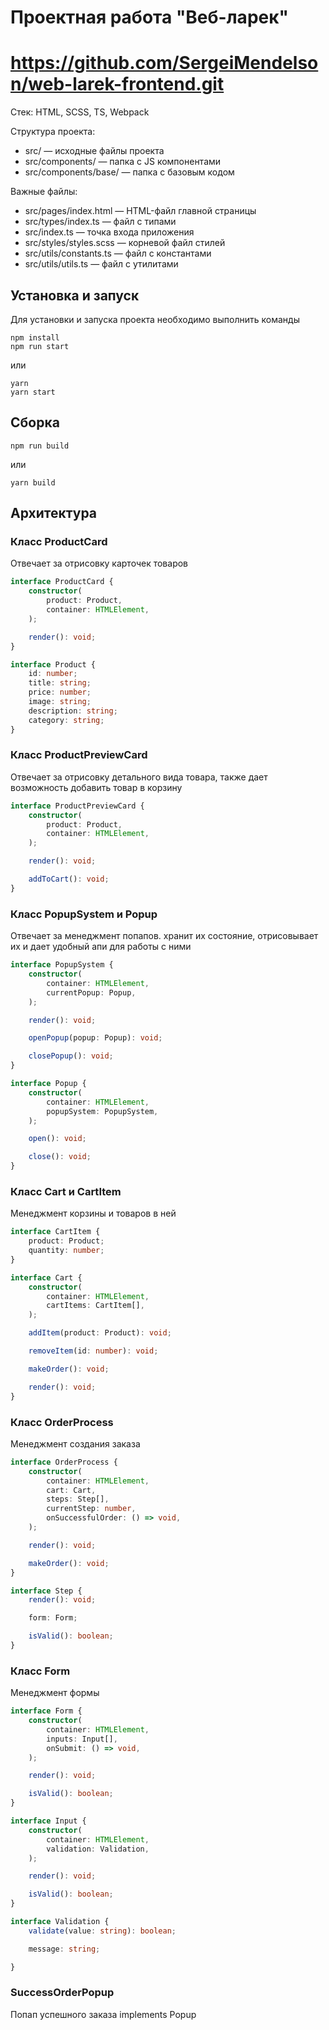 # Проектная работа "Веб-ларек"
# https://github.com/SergeiMendelson/web-larek-frontend.git

Стек: HTML, SCSS, TS, Webpack

Структура проекта:

- src/ — исходные файлы проекта
- src/components/ — папка с JS компонентами
- src/components/base/ — папка с базовым кодом

Важные файлы:

- src/pages/index.html — HTML-файл главной страницы
- src/types/index.ts — файл с типами
- src/index.ts — точка входа приложения
- src/styles/styles.scss — корневой файл стилей
- src/utils/constants.ts — файл с константами
- src/utils/utils.ts — файл с утилитами

## Установка и запуск

Для установки и запуска проекта необходимо выполнить команды

```
npm install
npm run start
```

или

```
yarn
yarn start
```

## Сборка

```
npm run build
```

или

```
yarn build
```

## Архитектура

### Класс ProductCard

Отвечает за отрисовку карточек товаров

```ts
interface ProductCard {
	constructor(
		product: Product,
		container: HTMLElement,
	);

	render(): void;
}

interface Product {
	id: number;
	title: string;
	price: number;
	image: string;
	description: string;
	category: string;
}
```

### Класс ProductPreviewCard

Отвечает за отрисовку детального вида товара,
также дает возможность добавить товар в корзину

```ts
interface ProductPreviewCard {
	constructor(
		product: Product,
		container: HTMLElement,
	);

	render(): void;

	addToCart(): void;
}
```

### Класс PopupSystem и Popup

Отвечает за менеджмент попапов. хранит их состояние, отрисовывает их
и дает удобный апи для работы с ними

```ts
interface PopupSystem {
	constructor(
		container: HTMLElement,
		currentPopup: Popup,
	);

	render(): void;

	openPopup(popup: Popup): void;

	closePopup(): void;
}

interface Popup {
	constructor(
		container: HTMLElement,
		popupSystem: PopupSystem,
	);

	open(): void;

	close(): void;
}
```

### Класс Cart и CartItem

Менеджмент корзины и товаров в ней

```ts
interface CartItem {
	product: Product;
	quantity: number;
}

interface Cart {
	constructor(
		container: HTMLElement,
		cartItems: CartItem[],
	);

	addItem(product: Product): void;

	removeItem(id: number): void;

	makeOrder(): void;

	render(): void;
}
```

### Класс OrderProcess

Менеджмент создания заказа

```ts
interface OrderProcess {
	constructor(
		container: HTMLElement,
		cart: Cart,
		steps: Step[],
		currentStep: number,
		onSuccessfulOrder: () => void,
	);

	render(): void;

	makeOrder(): void;
}

interface Step {
	render(): void;

	form: Form;

	isValid(): boolean;
}
```

### Класс Form
Менеджмент формы

```ts
interface Form {
	constructor(
		container: HTMLElement,
		inputs: Input[],
		onSubmit: () => void,
	);

	render(): void;

	isValid(): boolean;
}

interface Input {
	constructor(
		container: HTMLElement,
		validation: Validation,
	);

	render(): void;

	isValid(): boolean;
}

interface Validation {
	validate(value: string): boolean;

	message: string;

}
```

### SuccessOrderPopup

Попап успешного заказа implements Popup


